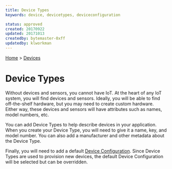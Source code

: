 ```yaml
---
title: Device Types
keywords: device, devicetypes, deviceconfiguration

status: approved
created: 20170922
updated: 20171013
createdby: bytemaster-0xff
updatedby: klworkman
---
```

[Home](../Index.md) > [Devices](Index.md)

# Device Types

Without devices and sensors, you cannot have IoT.  At the heart of any IoT system, you will find devices and sensors.
Ideally, you will be able to find off-the-shelf hardware, but you may need to create custom hardware.  Either way, these 
devices and sensors will have attributes such as names, model numbers, etc.

You can add Device Types to help describe devices in your application.  When you create your Device Type, you
will need to give it a name, key, and model number.  You can also add a manufacturer and other metadata about the Device Type.

Finally, you will need to add a default [Device Configuration](../Devices/DeviceConfigurations.md).  Since Device Types are used
to provision new devices, the default Device Configuration will be selected but can be overridden. 

 
